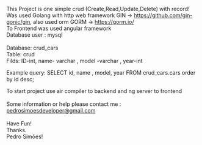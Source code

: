 This Project is one simple crud (Create,Read,Update,Delete) with record! <br />
Was used Golang with http web framework GIN -> https://github.com/gin-gonic/gin, also used orm GORM -> https://gorm.io/ <br />
To Frontend was used angular framework <br />
Database user : mysql <br />
<br />
Database: crud_cars <br />
Table: crud <br />
Filds: ID-int, name- varchar , model -varchar , year-int <br />

Example query: SELECT id, name , model, year FROM crud_cars.cars order by id desc;  <br />

To  start project use air compiler to backend and ng server to frontend <br />
<br />
Some information or help please contact me : pedrosimoesdeveloper@gmail.com <br /> 
<br />
Have Fun! <br />
Thanks. <br />
Pedro Simões! <br />

